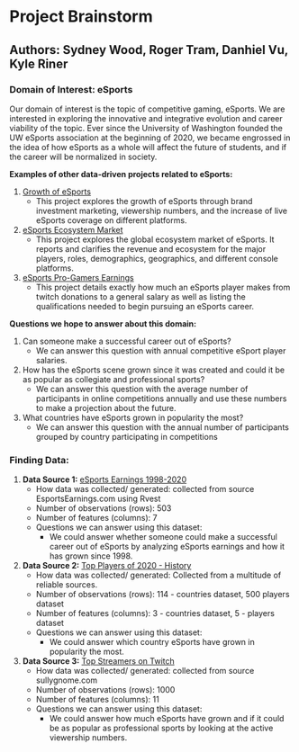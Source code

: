 # Project Brainstorm
## Authors: Sydney Wood, Roger Tram, Danhiel Vu, Kyle Riner

### Domain of Interest: eSports

Our domain of interest is the topic of competitive gaming, eSports. We are interested in exploring the innovative and integrative evolution and career viability of the topic. Ever since the University of Washington founded the UW eSports association at the beginning of 2020, we became engrossed in the idea of how eSports as a whole will affect the future of students, and if the career will be normalized in society.

**Examples of other data-driven projects related to eSports:**
1. [Growth of eSports](https://influencermarketinghub.com/growth-of-esports-stats/#:~:text=eSports%20Viewership%20is%20Growing,-Since%202016%2C%20there&text=Between%202018%20and%202019%2C%20there,the%20total%20audience%20443%20million.&text=So%2C%20the%20total%20audience%20size,half%20a%20billion%20eSports%20followers)
    - This project explores the growth of eSports through brand investment marketing, viewership numbers, and the increase of live eSports coverage on different platforms.
2. [eSports Ecosystem Market](https://www.businessinsider.com/esports-ecosystem-market-report#:~:text=That%20growing%20revenue%20comes%20from,%25%20in%202017%2C%20per%20Newzoo)
    - This project explores the global ecosystem market of eSports. It reports and clarifies the revenue and ecosystem for the major players, roles, demographics, geographics, and different console platforms.
3. [eSports Pro-Gamers Earnings](https://medium.com/super-jump/esports-pro-gamers-how-much-do-they-earn-f03a1d047190)
    - This project details exactly how much an eSports player makes from twitch donations to a general salary as well as listing the qualifications needed to begin pursuing an eSports career.

**Questions we hope to answer about this domain:**
1. Can someone make a successful career out of eSports?
    - We can answer this question with annual competitive eSport player salaries.
2. How has the eSports scene grown since it was created and could it be as popular as collegiate and professional sports?
    - We can answer this question with the average number of participants in online competitions annually and use these numbers to make a projection about the future.
3. What countries have eSports grown in popularity the most?
    - We can answer this question with the annual number of participants grouped by country participating in competitions

### Finding Data:
1. **Data Source 1:** [eSports Earnings 1998-2020](https://www.kaggle.com/rankirsh/esports-earnings)
    - How data was collected/ generated: collected from source EsportsEarnings.com using Rvest
    - Number of observations (rows): 503
    - Number of features (columns): 7
    - Questions we can answer using this dataset:
      - We could answer whether someone could make a successful career out of eSports by analyzing eSports earnings and how it has grown since 1998.
2. **Data Source 2:** [Top Players of 2020 - History](https://www.esportsearnings.com/history)
    - How data was collected/ generated: Collected from a multitude of reliable sources.
    - Number of observations (rows): 114 - countries dataset,  500 players dataset
    - Number of features (columns): 3 - countries dataset,  5 - players dataset
    - Questions we can answer using this dataset:
      - We could answer which country eSports have grown in popularity the most.
3. **Data Source 3:** [Top Streamers on Twitch](https://www.kaggle.com/aayushmishra1512/twitchdata)
    - How data was collected/ generated: collected from source sullygnome.com
    - Number of observations (rows): 1000
    - Number of features (columns): 11
    - Questions we can answer using this dataset:
      - We could answer how much eSports have grown and if it could be as popular as professional sports by looking at the active viewership numbers.
